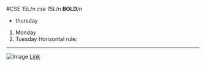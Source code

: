#CSE 15L/n
*cse 15L*/n
**BOLD**/n
- thursday
1. Monday
2. Tuesday
Horizontal rule:
***
![Image](https://www.google.com/url?sa=i&url=https%3A%2F%2Fen.wikipedia.org%2Fwiki%2FDoraemon_%2528character%2529&psig=AOvVaw1cdlySoDtwExiMEgFFIXCX&ust=1673638060420000&source=images&cd=vfe&ved=0CBAQjRxqFwoTCMCLpuLhwvwCFQAAAAAdAAAAABAE)
[Link](https://www.google.com/url?sa=i&url=https%3A%2F%2Fen.wikipedia.org%2Fwiki%2FDoraemon_%2528character%2529&psig=AOvVaw1cdlySoDtwExiMEgFFIXCX&ust=1673638060420000&source=images&cd=vfe&ved=0CBAQjRxqFwoTCMCLpuLhwvwCFQAAAAAdAAAAABAE)
